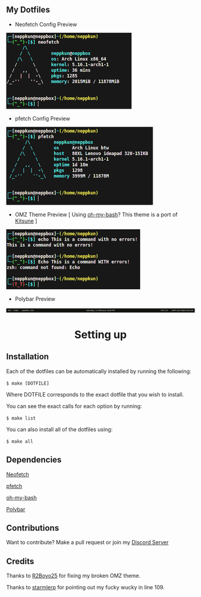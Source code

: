## My Dotfiles

+ Neofetch Config Preview
<img src="./resources/previews/neofetch.png"/>

+ pfetch Config Preview
<img src="./resources/previews/pfetch.png"/>

+ OMZ Theme Preview [ Using [oh-my-bash](https://ohmybash.nntoan.com/)? This theme is a port of [Kitsune](https://github.com/ohmybash/oh-my-bash/tree/master/themes/kitsune) ]
<img src="./resources/previews/OMZ.png"/>

+ Polybar Preview
<img src="./resources/previews/polybar.png"/>

<h1 align="center">Setting up</h1>

## Installation

Each of the dotfiles can be automatically installed by running the following:

`$ make [DOTFILE]`

Where DOTFILE corresponds to the exact dotfile that you wish to install.

You can see the exact calls for each option by running:

`$ make list`

You can also install all of the dotfiles using:

`$ make all`

## Dependencies

[Neofetch](https://github.com/dylanaraps/neofetch)

[pfetch](https://github.com/dylanaraps/pfetch)

[oh-my-bash](https://ohmybash.nntoan.com/)

[Polybar](https://github.com/polybar/polybar)

## Contributions

Want to contribute? Make a pull request or join my [Discord Server](https://discord.gg/pTmX8Nu99Y)

## Credits

Thanks to [R2Boyo25](https://github.com/R2Boyo25) for fixing my broken OMZ theme.

Thanks to [starmlerp](https://github.com/starmlerp) for pointing out my fucky wucky in line 109.
